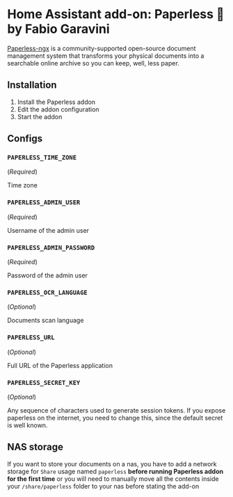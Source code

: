 # Home Assistant add-on: Paperless 📄 by Fabio Garavini

[Paperless-ngx](https://docs.paperless-ngx.com) is a community-supported open-source document management system that transforms your physical documents into a searchable online archive so you can keep, well, less paper.

## Installation

1. Install the Paperless addon
1. Edit the addon configuration
1. Start the addon

## Configs

### `PAPERLESS_TIME_ZONE`

(*Required*)

Time zone

### `PAPERLESS_ADMIN_USER`

(*Required*)

Username of the admin user

### `PAPERLESS_ADMIN_PASSWORD`

(*Required*)

Password of the admin user

### `PAPERLESS_OCR_LANGUAGE`

(*Optional*)

Documents scan language

### `PAPERLESS_URL`

(*Optional*)

Full URL of the Paperless application

### `PAPERLESS_SECRET_KEY`

(*Optional*)

Any sequence of characters used to generate session tokens. If you expose paperless on the internet, you need to change this, since the default secret is well known.

## NAS storage

If you want to store your documents on a nas, you have to add a network storage for `Share` usage named `paperless` **before running Paperless addon for the first time** or you will need to manually move all the contents inside your `/share/paperless` folder to your nas before stating the add-on
